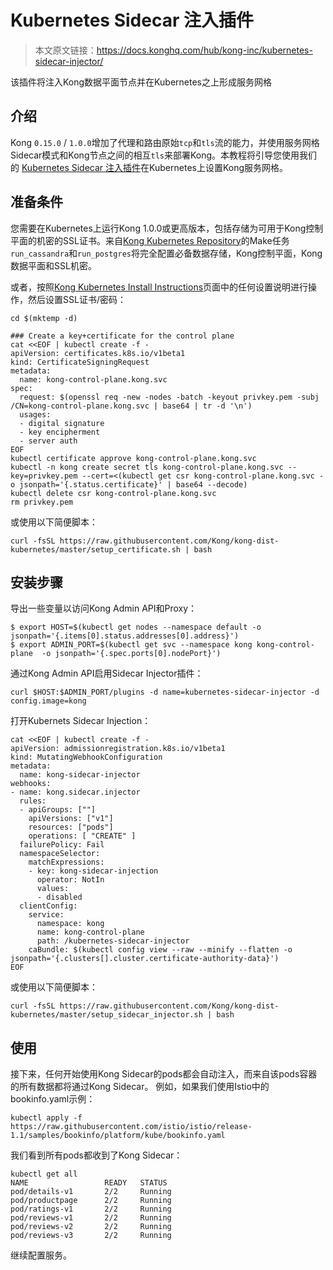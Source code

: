# Kubernetes Sidecar 注入插件

> 本文原文链接：https://docs.konghq.com/hub/kong-inc/kubernetes-sidecar-injector/

该插件将注入Kong数据平面节点并在Kubernetes之上形成服务网格

## 介绍

Kong `0.15.0` / `1.0.0`增加了代理和路由原始`tcp`和`tls`流的能力，并使用服务网格Sidecar模式和Kong节点之间的相互`tls`来部署Kong。本教程将引导您使用我们的 [Kubernetes Sidecar 注入插件](https://github.com/Kong/kubernetes-sidecar-injector)在Kubernetes上设置Kong服务网格。

## 准备条件

您需要在Kubernetes上运行Kong 1.0.0或更高版本，包括存储为可用于Kong控制平面的机密的SSL证书。来自[Kong Kubernetes Repository](https://github.com/Kong/kong-dist-kubernetes)的Make任务`run_cassandra`和`run_postgres`将完全配置必备数据存储，Kong控制平面，Kong数据平面和SSL机密。

或者，按照[Kong Kubernetes Install Instructions](https://docs.konghq.com/install/kubernetes/)页面中的任何设置说明进行操作，然后设置SSL证书/密码：
```
cd $(mktemp -d)

### Create a key+certificate for the control plane
cat <<EOF | kubectl create -f -
apiVersion: certificates.k8s.io/v1beta1
kind: CertificateSigningRequest
metadata:
  name: kong-control-plane.kong.svc
spec:
  request: $(openssl req -new -nodes -batch -keyout privkey.pem -subj /CN=kong-control-plane.kong.svc | base64 | tr -d '\n')
  usages:
  - digital signature
  - key encipherment
  - server auth
EOF
kubectl certificate approve kong-control-plane.kong.svc
kubectl -n kong create secret tls kong-control-plane.kong.svc --key=privkey.pem --cert=<(kubectl get csr kong-control-plane.kong.svc -o jsonpath='{.status.certificate}' | base64 --decode)
kubectl delete csr kong-control-plane.kong.svc
rm privkey.pem
```

或使用以下简便脚本：
```
curl -fsSL https://raw.githubusercontent.com/Kong/kong-dist-kubernetes/master/setup_certificate.sh | bash
```

## 安装步骤

导出一些变量以访问Kong Admin API和Proxy：
```
$ export HOST=$(kubectl get nodes --namespace default -o jsonpath='{.items[0].status.addresses[0].address}')
$ export ADMIN_PORT=$(kubectl get svc --namespace kong kong-control-plane  -o jsonpath='{.spec.ports[0].nodePort}')
```

通过Kong Admin API启用Sidecar Injector插件：
```
curl $HOST:$ADMIN_PORT/plugins -d name=kubernetes-sidecar-injector -d config.image=kong
```

打开Kubernets Sidecar Injection：
```
cat <<EOF | kubectl create -f -
apiVersion: admissionregistration.k8s.io/v1beta1
kind: MutatingWebhookConfiguration
metadata:
  name: kong-sidecar-injector
webhooks:
- name: kong.sidecar.injector
  rules:
  - apiGroups: [""]
    apiVersions: ["v1"]
    resources: ["pods"]
    operations: [ "CREATE" ]
  failurePolicy: Fail
  namespaceSelector:
    matchExpressions:
    - key: kong-sidecar-injection
      operator: NotIn
      values:
      - disabled
  clientConfig:
    service:
      namespace: kong
      name: kong-control-plane
      path: /kubernetes-sidecar-injector
    caBundle: $(kubectl config view --raw --minify --flatten -o jsonpath='{.clusters[].cluster.certificate-authority-data}')
EOF
```

或使用以下简便脚本：
```
curl -fsSL https://raw.githubusercontent.com/Kong/kong-dist-kubernetes/master/setup_sidecar_injector.sh | bash
```

## 使用

接下来，任何开始使用Kong Sidecar的pods都会自动注入，而来自该pods容器的所有数据都将通过Kong Sidecar。
例如，如果我们使用Istio中的bookinfo.yaml示例：
```
kubectl apply -f https://raw.githubusercontent.com/istio/istio/release-1.1/samples/bookinfo/platform/kube/bookinfo.yaml
```
我们看到所有pods都收到了Kong Sidecar：
```
kubectl get all
NAME                 READY   STATUS
pod/details-v1       2/2     Running
pod/productpage      2/2     Running
pod/ratings-v1       2/2     Running
pod/reviews-v1       2/2     Running
pod/reviews-v2       2/2     Running
pod/reviews-v3       2/2     Running
```
继续配置服务。






